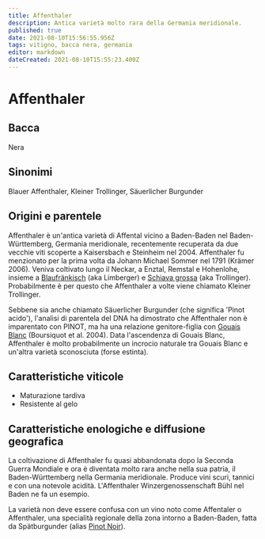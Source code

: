 ```yaml
---
title: Affenthaler
description: Antica varietà molto rara della Germania meridionale.
published: true
date: 2021-08-10T15:56:55.956Z
tags: vitigno, bacca nera, germania
editor: markdown
dateCreated: 2021-08-10T15:55:23.400Z
---
```


# Affenthaler

## Bacca
Nera

## Sinonimi
Blauer Affenthaler, Kleiner Trollinger, Säuerlicher Burgunder

## Origini e parentele
Affenthaler è un'antica varietà di Affental vicino a Baden-Baden nel Baden-Württemberg, Germania meridionale, recentemente recuperata da due vecchie viti scoperte a Kaisersbach e Steinheim nel 2004. Affenthaler fu menzionato per la prima volta da Johann Michael Sommer nel 1791 (Krämer 2006). Veniva coltivato lungo il Neckar, a Enztal, Remstal e Hohenlohe, insieme a [Blaufränkisch](/vitigni/bacca-nera/blaufrankisch) (aka Limberger) e [Schiava grossa](/vitigni/bacca-nera/schiava-grossa) (aka Trollinger). Probabilmente è per questo che Affenthaler a volte viene chiamato Kleiner Trollinger.

Sebbene sia anche chiamato Säuerlicher Burgunder (che significa 'Pinot acido'), l'analisi di parentela del DNA ha dimostrato che Affenthaler non è imparentato con PINOT, ma ha una relazione genitore-figlia con [Gouais Blanc](/vitigni/bacca-bianca/gouais-blanc) (Boursiquot et al. 2004). Data l'ascendenza di Gouais Blanc, Affenthaler è molto probabilmente un incrocio naturale tra Gouais Blanc e un'altra varietà sconosciuta (forse estinta).

## Caratteristiche viticole
- Maturazione tardiva
- Resistente al gelo

## Caratteristiche enologiche e diffusione geografica
La coltivazione di Affenthaler fu quasi abbandonata dopo la Seconda Guerra Mondiale e ora è diventata molto rara anche nella sua patria, il Baden-Württemberg nella Germania meridionale. Produce vini scuri, tannici e con una notevole acidità. L'Affenthaler Winzergenossenschaft Bühl nel Baden ne fa un esempio.

La varietà non deve essere confusa con un vino noto come Affentaler o Affenthaler, una specialità regionale della zona intorno a Baden-Baden, fatta da Spätburgunder (alias [Pinot Noir](/vitigni/bacca-nera/pinot-noir)).